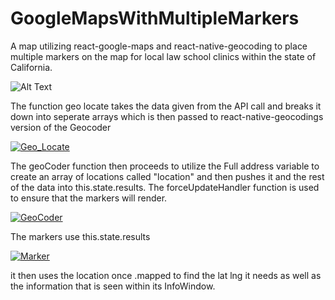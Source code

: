 # GoogleMapsWithMultipleMarkers
A map utilizing react-google-maps and react-native-geocoding to place multiple markers on the map for local law school clinics within the state of California.



![Alt Text](https://media.giphy.com/media/QNACyTahEdEpDeFsxq/giphy.gif)


The function geo locate takes the data given from the API call and breaks it down into seperate arrays which is then passed to react-native-geocodings version of the Geocoder

<a href="https://ibb.co/b9p0vT"><img src="https://preview.ibb.co/jbMr28/Geo_Locate.png" alt="Geo_Locate" border="0"></a>

The geoCoder function then proceeds to utilize the Full address variable to create an array of locations called "location" and then pushes it and the rest of the data into this.state.results. The forceUpdateHandler function is used to ensure that the markers will render. 

<a href="https://ibb.co/cnoAvT"><img src="https://preview.ibb.co/bGwKpo/GeoCoder.png" alt="GeoCoder" border="0"></a>

The markers use this.state.results

<a href="https://ibb.co/nByAvT"><img src="https://preview.ibb.co/mdOcaT/Marker.png" alt="Marker" border="0"></a>

it then uses the location once .mapped to find the lat lng it needs as well as the information that is seen within its InfoWindow. 
